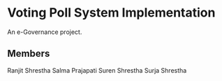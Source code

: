 # Voting Poll System Implementation

An e-Governance project.

## Members

Ranjit Shrestha
Salma Prajapati
Suren Shrestha
Surja Shrestha
